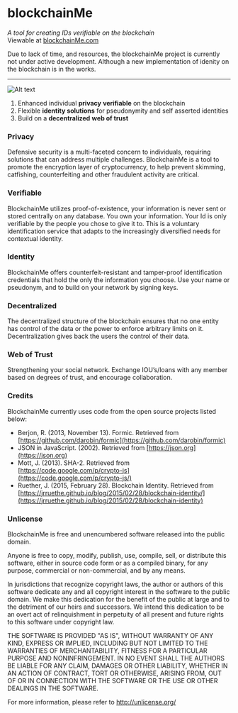 # blockchainMe
*A tool for creating IDs verifiable on the blockchain* <br>
Viewable at [blockchainMe.com](http://www.blockchainMe.com)

Due to lack of time, and resources, the blockchainMe project is currently not under active development. Although a new implementation of idenity on the blockchain is in the works.

---

![Alt text](http://blockchainme.com/img/iMac-Flat-Mockup1.gif)

1. Enhanced individual **privacy** **verifiable** on the blockchain
2. Flexible **identity solutions** for pseudonymity and self asserted identities
3. Build on a **decentralized** **web of trust**

### Privacy
Defensive security is a multi-faceted concern to individuals, requiring solutions that can address multiple challenges. BlockchainMe is a tool to promote the encryption layer of cryptocurrency, to help prevent skimming, catfishing, counterfeiting and other fraudulent activity are critical. 

### Verifiable
BlockchainMe utilizes proof-of-existence, your information is never sent or stored centrally on any database. You own your information. Your Id is only verifiable by the people you chose to give it to. This is a voluntary identification service that adapts to the increasingly diversified needs for contextual identity.  

### Identity  
BlockchainMe offers counterfeit-resistant and tamper-proof identification credentials that hold the only the information you choose. Use your name or pseudonym, and to build on your network by signing keys.

### Decentralized
The decentralized structure of the blockchain ensures that no one entity has control of the data or the power to enforce arbitrary limits on it.  Decentralization gives back the users the control of their data.

### Web of Trust
Strengthening your social network. Exchange IOU’s/loans with any member based on degrees of trust, and encourage collaboration.

### Credits
BlockchainMe currently uses code from the open source projects listed below:

- Berjon, R. (2013, November 13). Formic. Retrieved from
[https://github.com/darobin/formic](https://github.com/darobin/formic)
- JSON in JavaScript. (2002). Retrieved from
[https://json.org](https://json.org)
- Mott, J. (2013). SHA-2. Retrieved from
[https://code.google.com/p/crypto-js](https://code.google.com/p/crypto-js/)
- Ruether, J. (2015, February 28). Blockchain Identity. Retrieved from
[https://jrruethe.github.io/blog/2015/02/28/blockchain-identity/](https://jrruethe.github.io/blog/2015/02/28/blockchain-identity)

### Unlicense
BlockchainMe is free and unencumbered software released into the public domain.

Anyone is free to copy, modify, publish, use, compile, sell, or
distribute this software, either in source code form or as a compiled
binary, for any purpose, commercial or non-commercial, and by any
means.

In jurisdictions that recognize copyright laws, the author or authors
of this software dedicate any and all copyright interest in the
software to the public domain. We make this dedication for the benefit
of the public at large and to the detriment of our heirs and
successors. We intend this dedication to be an overt act of
relinquishment in perpetuity of all present and future rights to this
software under copyright law.

THE SOFTWARE IS PROVIDED "AS IS", WITHOUT WARRANTY OF ANY KIND,
EXPRESS OR IMPLIED, INCLUDING BUT NOT LIMITED TO THE WARRANTIES OF
MERCHANTABILITY, FITNESS FOR A PARTICULAR PURPOSE AND NONINFRINGEMENT.
IN NO EVENT SHALL THE AUTHORS BE LIABLE FOR ANY CLAIM, DAMAGES OR
OTHER LIABILITY, WHETHER IN AN ACTION OF CONTRACT, TORT OR OTHERWISE,
ARISING FROM, OUT OF OR IN CONNECTION WITH THE SOFTWARE OR THE USE OR
OTHER DEALINGS IN THE SOFTWARE.

For more information, please refer to <http://unlicense.org/>
